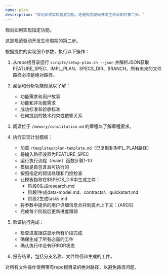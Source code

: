 ```yaml
---
name: plan
description: "规划如何实现指定功能。这是规范驱动开发生命周期的第二步。"
---
```


规划如何实现指定功能。

这是规范驱动开发生命周期的第二步。

根据提供的实现细节参数，执行以下操作：

1. 从repo根目录运行 `scripts/setup-plan.sh --json` 并解析JSON获取FEATURE_SPEC、IMPL_PLAN、SPECS_DIR、BRANCH。所有未来的文件路径必须是绝对路径。
2. 阅读和分析功能规范以了解：
   - 功能需求和用户故事
   - 功能和非功能需求
   - 成功标准和验收标准
   - 任何提到的技术约束或依赖关系

3. 阅读位于 `/memory/constitution.md` 的章程以了解章程要求。

4. 执行实现计划模板：
   - 加载 `/templates/plan-template.md`（已复制到IMPL_PLAN路径）
   - 将输入路径设置为FEATURE_SPEC
   - 运行执行流程（main）函数步骤1-10
   - 模板是自包含且可执行的
   - 按照指定的错误处理和门控检查
   - 让模板指导在$SPECS_DIR中生成工件：
     * 阶段0生成research.md
     * 阶段1生成data-model.md、contracts/、quickstart.md
     * 阶段2生成tasks.md
   - 将参数中提供的用户详细信息合并到技术上下文：{ARGS}
   - 完成每个阶段后更新进度跟踪

5. 验证执行完成：
   - 检查进度跟踪显示所有阶段完成
   - 确保生成了所有必需的工件
   - 确认执行中没有ERROR状态

6. 报告结果，包括分支名称、文件路径和生成的工件。

对所有文件操作使用带有repo根目录的绝对路径，以避免路径问题。